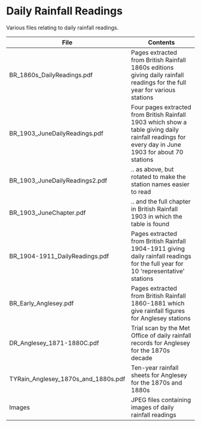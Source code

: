 # Daily Rainfall Readings

Various files relating to daily rainfall readings.

|File|Contents|
|----|--------|
|BR_1860s_DailyReadings.pdf|Pages extracted from British Rainfall 1860s editions giving daily rainfall readings for the full year for various stations|
|BR_1903_JuneDailyReadings.pdf|Four pages extracted from British Rainfall 1903 which show a table giving daily rainfall readings for every day in June 1903 for about 70 stations|
|BR_1903_JuneDailyReadings2.pdf|.. as above, but rotated to make the station names easier to read|
|BR_1903_JuneChapter.pdf|.. and the full chapter in British Rainfall 1903 in which the table is found|
|BR_1904-1911_DailyReadings.pdf|Pages extracted from British Rainfall 1904-1911 giving daily rainfall readings for the full year for 10 'representative' stations|
|BR_Early_Anglesey.pdf|Pages extracted from British Rainfall 1860-1881 which give rainfall figures for Anglesey stations|
|DR_Anglesey_1871-1880C.pdf|Trial scan by the Met Office of daily rainfall records for Anglesey for the 1870s decade|
|TYRain_Anglesey_1870s_and_1880s.pdf|Ten-year rainfall sheets for Anglesey for the 1870s and 1880s|
|Images|JPEG files containing images of daily rainfall readings|